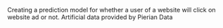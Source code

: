Creating a prediction model for whether a user of a website will click on website ad or not.
Artificial data provided by Pierian Data
